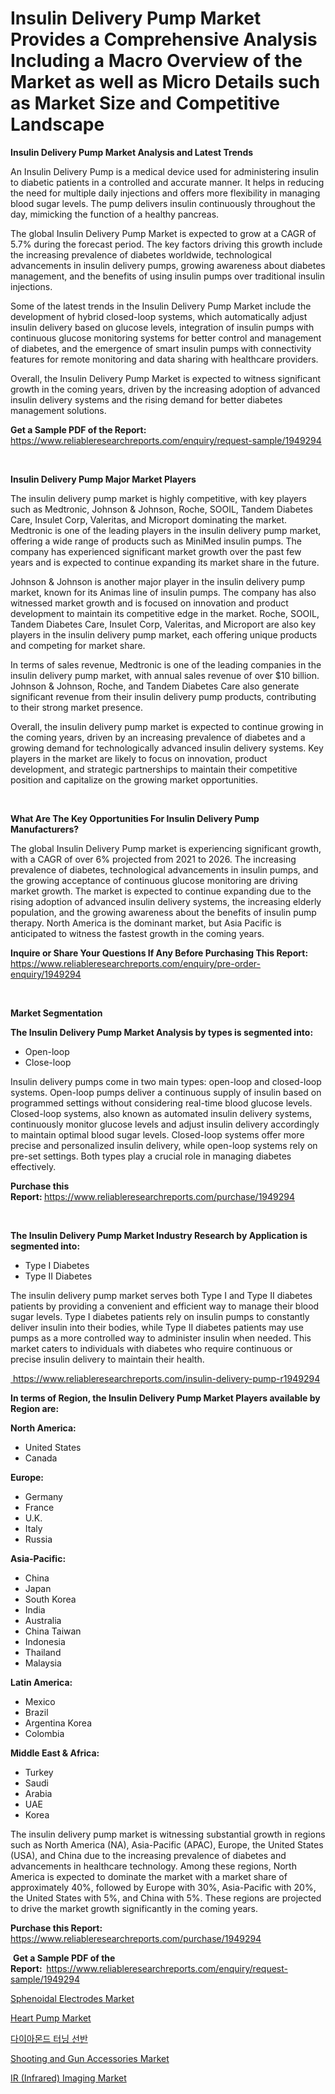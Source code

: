 <p><h1>Insulin Delivery Pump Market Provides a Comprehensive Analysis Including a Macro Overview of the Market as well as Micro Details such as Market Size and Competitive Landscape</h1></p><p><strong>Insulin Delivery Pump Market Analysis and Latest Trends</strong></p>
<p><p>An Insulin Delivery Pump is a medical device used for administering insulin to diabetic patients in a controlled and accurate manner. It helps in reducing the need for multiple daily injections and offers more flexibility in managing blood sugar levels. The pump delivers insulin continuously throughout the day, mimicking the function of a healthy pancreas.</p><p>The global Insulin Delivery Pump Market is expected to grow at a CAGR of 5.7% during the forecast period. The key factors driving this growth include the increasing prevalence of diabetes worldwide, technological advancements in insulin delivery pumps, growing awareness about diabetes management, and the benefits of using insulin pumps over traditional insulin injections.</p><p>Some of the latest trends in the Insulin Delivery Pump Market include the development of hybrid closed-loop systems, which automatically adjust insulin delivery based on glucose levels, integration of insulin pumps with continuous glucose monitoring systems for better control and management of diabetes, and the emergence of smart insulin pumps with connectivity features for remote monitoring and data sharing with healthcare providers.</p><p>Overall, the Insulin Delivery Pump Market is expected to witness significant growth in the coming years, driven by the increasing adoption of advanced insulin delivery systems and the rising demand for better diabetes management solutions.</p></p>
<p><strong>Get a Sample PDF of the Report:&nbsp;</strong> <a href="https://www.reliableresearchreports.com/enquiry/request-sample/1949294">https://www.reliableresearchreports.com/enquiry/request-sample/1949294</a></p>
<p>&nbsp;</p>
<p><strong>Insulin Delivery Pump Major Market Players</strong></p>
<p><p>The insulin delivery pump market is highly competitive, with key players such as Medtronic, Johnson & Johnson, Roche, SOOIL, Tandem Diabetes Care, Insulet Corp, Valeritas, and Microport dominating the market. Medtronic is one of the leading players in the insulin delivery pump market, offering a wide range of products such as MiniMed insulin pumps. The company has experienced significant market growth over the past few years and is expected to continue expanding its market share in the future.</p><p>Johnson & Johnson is another major player in the insulin delivery pump market, known for its Animas line of insulin pumps. The company has also witnessed market growth and is focused on innovation and product development to maintain its competitive edge in the market. Roche, SOOIL, Tandem Diabetes Care, Insulet Corp, Valeritas, and Microport are also key players in the insulin delivery pump market, each offering unique products and competing for market share.</p><p>In terms of sales revenue, Medtronic is one of the leading companies in the insulin delivery pump market, with annual sales revenue of over $10 billion. Johnson & Johnson, Roche, and Tandem Diabetes Care also generate significant revenue from their insulin delivery pump products, contributing to their strong market presence.</p><p>Overall, the insulin delivery pump market is expected to continue growing in the coming years, driven by an increasing prevalence of diabetes and a growing demand for technologically advanced insulin delivery systems. Key players in the market are likely to focus on innovation, product development, and strategic partnerships to maintain their competitive position and capitalize on the growing market opportunities.</p></p>
<p>&nbsp;</p>
<p><strong>What Are The Key Opportunities For Insulin Delivery Pump Manufacturers?</strong></p>
<p><p>The global Insulin Delivery Pump market is experiencing significant growth, with a CAGR of over 6% projected from 2021 to 2026. The increasing prevalence of diabetes, technological advancements in insulin pumps, and the growing acceptance of continuous glucose monitoring are driving market growth. The market is expected to continue expanding due to the rising adoption of advanced insulin delivery systems, the increasing elderly population, and the growing awareness about the benefits of insulin pump therapy. North America is the dominant market, but Asia Pacific is anticipated to witness the fastest growth in the coming years.</p></p>
<p><strong>Inquire or Share Your Questions If Any Before Purchasing This Report:</strong> <a href="https://www.reliableresearchreports.com/enquiry/pre-order-enquiry/1949294">https://www.reliableresearchreports.com/enquiry/pre-order-enquiry/1949294</a></p>
<p>&nbsp;</p>
<p><strong>Market Segmentation</strong></p>
<p><strong>The Insulin Delivery Pump Market Analysis by types is segmented into:</strong></p>
<p><ul><li>Open-loop</li><li>Close-loop</li></ul></p>
<p><p>Insulin delivery pumps come in two main types: open-loop and closed-loop systems. Open-loop pumps deliver a continuous supply of insulin based on programmed settings without considering real-time blood glucose levels. Closed-loop systems, also known as automated insulin delivery systems, continuously monitor glucose levels and adjust insulin delivery accordingly to maintain optimal blood sugar levels. Closed-loop systems offer more precise and personalized insulin delivery, while open-loop systems rely on pre-set settings. Both types play a crucial role in managing diabetes effectively.</p></p>
<p><strong>Purchase this Report:&nbsp;</strong><a href="https://www.reliableresearchreports.com/purchase/1949294">https://www.reliableresearchreports.com/purchase/1949294</a></p>
<p>&nbsp;</p>
<p><strong>The Insulin Delivery Pump Market Industry Research by Application is segmented into:</strong></p>
<p><ul><li>Type I Diabetes</li><li>Type II Diabetes</li></ul></p>
<p><p>The insulin delivery pump market serves both Type I and Type II diabetes patients by providing a convenient and efficient way to manage their blood sugar levels. Type I diabetes patients rely on insulin pumps to constantly deliver insulin into their bodies, while Type II diabetes patients may use pumps as a more controlled way to administer insulin when needed. This market caters to individuals with diabetes who require continuous or precise insulin delivery to maintain their health.</p></p>
<p><a href="https://www.reliableresearchreports.com/insulin-delivery-pump-r1949294">&nbsp;https://www.reliableresearchreports.com/insulin-delivery-pump-r1949294</a></p>
<p><strong>In terms of Region, the Insulin Delivery Pump Market Players available by Region are:</strong></p>
<p>
    <p> <strong> North America: </strong>
        <ul>
            <li>United States</li>
            <li>Canada</li>
        </ul>
        </p> 
    <p> <strong> Europe: </strong>
        <ul>
            <li>Germany</li>
            <li>France</li>
            <li>U.K.</li>
            <li>Italy</li>
            <li>Russia</li>
        </ul>
        </p> 
    <p> <strong> Asia-Pacific: </strong>
        <ul>
            <li>China</li>
            <li>Japan</li>
            <li>South Korea</li>
            <li>India</li>
            <li>Australia</li>
            <li>China Taiwan</li>
            <li>Indonesia</li>
            <li>Thailand</li>
            <li>Malaysia</li>
        </ul>
        </p> 
    <p> <strong> Latin America: </strong>
        <ul>
            <li>Mexico</li>
            <li>Brazil</li>
            <li>Argentina Korea</li>
            <li>Colombia</li>
        </ul>
        </p> 
    <p> <strong> Middle East & Africa: </strong>
        <ul>
            <li>Turkey</li>
            <li>Saudi</li>
            <li>Arabia</li>
            <li>UAE</li>
            <li>Korea</li>
        </ul>
    </p>
    </p>
<p><p>The insulin delivery pump market is witnessing substantial growth in regions such as North America (NA), Asia-Pacific (APAC), Europe, the United States (USA), and China due to the increasing prevalence of diabetes and advancements in healthcare technology. Among these regions, North America is expected to dominate the market with a market share of approximately 40%, followed by Europe with 30%, Asia-Pacific with 20%, the United States with 5%, and China with 5%. These regions are projected to drive the market growth significantly in the coming years.</p></p>
<p><strong>Purchase this Report: </strong><a href="https://www.reliableresearchreports.com/purchase/1949294">https://www.reliableresearchreports.com/purchase/1949294</a></p>
<p>&nbsp;<strong>Get a Sample PDF of the Report:&nbsp;&nbsp;</strong><a href="https://www.reliableresearchreports.com/enquiry/request-sample/1949294">https://www.reliableresearchreports.com/enquiry/request-sample/1949294</a></p>
<p><strong></strong></p>
<p><p><a href="https://github.com/pizolina/Market-Research-Report-List-4/blob/main/sphenoidal-electrodes-market.md">Sphenoidal Electrodes Market</a></p><p><a href="https://github.com/tamvrosiya/Market-Research-Report-List-4/blob/main/heart-pump-market.md">Heart Pump Market</a></p><p><a href="https://github.com/PhilToryphy7876567/Market-Research-Report-List-1/blob/main/885039546149.md">다이아몬드 터닝 선반</a></p><p><a href="https://www.linkedin.com/pulse/shooting-gun-accessories-market-key-successful-business-strategy-zqupe?trackingId=PKWL9Ht6xPJh9Bg4Wz0SKg%3D%3D">Shooting and Gun Accessories Market</a></p><p><a href="https://www.linkedin.com/pulse/ir-infrared-imaging-market-competitive-analysis-trends-forecast-axuze?trackingId=DSqCc5oGlHnT6Ru4zV1DCQ%3D%3D">IR (Infrared) Imaging Market</a></p></p>